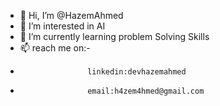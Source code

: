 - 👋 Hi, I’m @HazemAhmed
- 👀 I’m interested in AI
- 🌱 I’m currently learning problem Solving Skills
- 📫 reach me on:-
-                    linkedin:devhazemahmed
-                    email:h4zem4hmed@gmail.com


